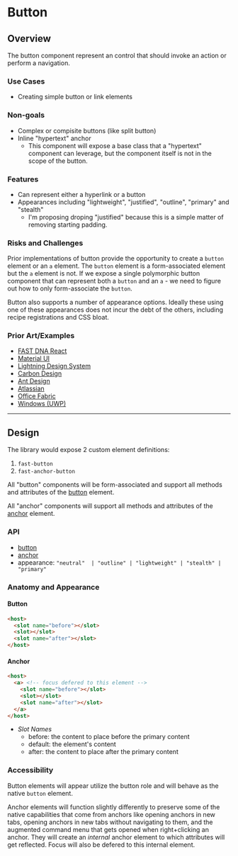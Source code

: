 # Button

## Overview

The button component represent an control that should invoke an action or perform a navigation.

### Use Cases
- Creating simple button or link elements

### Non-goals
- Complex or compisite buttons (like split button)
- Inline "hypertext" anchor
  - This component will expose a base class that a "hypertext" component can leverage, but the component itself is not in the scope of the button.
  
### Features
- Can represent either a hyperlink or a button
- Appearances including "lightweight", "justified", "outline", "primary" and "stealth"
  - I'm proposing droping "justified" because this is a simple matter of removing starting padding.

### Risks and Challenges

Prior implementations of button provide the opportunity to create a `button` element or an `a` element. The `button` element is a form-associated element but the `a` element is not. If we expose a single polymorphic button component that can represent both a `button` and an `a` - we need to figure out how to only form-associate the `button`.

Button also supports a number of appearance options. Ideally these using one of these appearances does not incur the debt of the others, including recipe registrations and CSS bloat.

### Prior Art/Examples
- [FAST DNA React](https://explore.fast.design/components/button)
- [Material UI](https://material-ui.com/components/buttons/)
- [Lightning Design System](https://www.lightningdesignsystem.com/components/buttons/)
- [Carbon Design](https://www.carbondesignsystem.com/components/button/code)
- [Ant Design](https://ant.design/components/button/)
- [Atlassian](https://atlaskit.atlassian.com/packages/core/button)
- [Office Fabric](https://developer.microsoft.com/en-us/fabric#/controls/web/button)
- [Windows (UWP)](https://docs.microsoft.com/en-us/windows/uwp/design/controls-and-patterns/buttons)

---

## Design
The library would expose 2 custom element definitions: 
1. `fast-button`
8. `fast-anchor-button`

All "button" components will be form-associated and support all methods and attributes of the [button](https://developer.mozilla.org/en-US/docs/Web/HTML/Element/button) element.

All "anchor" components will support all methods and attributes of the [anchor](https://developer.mozilla.org/en-US/docs/Web/HTML/Element/a) element.

### API
- [button]([button](https://developer.mozilla.org/en-US/docs/Web/HTML/Element/button))
- [anchor](https://developer.mozilla.org/en-US/docs/Web/HTML/Element/a)
- appearance: `"neutral"  | "outline" | "lightweight" | "stealth" | "primary"`

### Anatomy and Appearance
#### Button
```html
<host>
  <slot name="before"></slot>
  <slot></slot>
  <slot name="after"></slot>
</host>
```
#### Anchor
```html
<host>
  <a> <!-- focus defered to this element -->
    <slot name="before"></slot>
    <slot></slot>
    <slot name="after"></slot>
  </a>
</host>
```

- *Slot Names*
  - before: the content to place before the primary content
  - default: the element's content
  - after: the content to place after the primary content

### Accessibility
Button elements will appear utilize the button role and will behave as the native `button` element.

Anchor elements will function slightly differently to preserve some of the native capabilities that come from anchors like opening anchors in new tabs, opening anchors in new tabs without navigating to them, and the augmented command menu that gets opened when right+clicking an anchor. They will create an *internal* anchor element to which attributes will get reflected. Focus will also be defered to this internal element.
